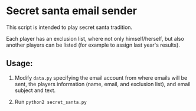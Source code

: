 # Secret santa email sender

This script is intended to play secret santa tradition.

Each player has an exclusion list, where not only himself/herself, but also another
players can be listed (for example to assign last year's results).

## Usage:

1. Modify `data.py` specifying the email account from where emails will be sent,
the players information (name, email, and exclusion list), and email subject and text.

2. Run `python2 secret_santa.py`

